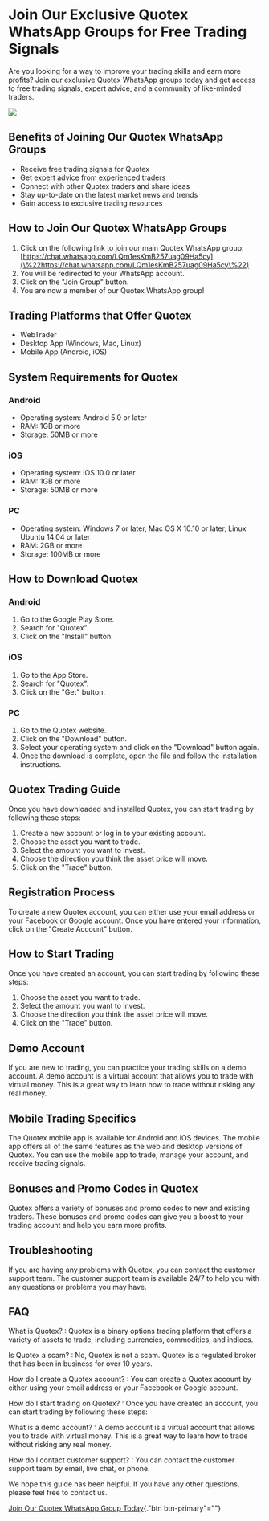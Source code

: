 # Join Our Exclusive Quotex WhatsApp Groups for Free Trading Signals

Are you looking for a way to improve your trading skills and earn more
profits? Join our exclusive Quotex WhatsApp groups today and get access
to free trading signals, expert advice, and a community of like-minded
traders.

[![](https://static.quotex.io/files/11_en/300_250.jpg)](https://traff.sbs/brokerqxlid)

## Benefits of Joining Our Quotex WhatsApp Groups

-   Receive free trading signals for Quotex
-   Get expert advice from experienced traders
-   Connect with other Quotex traders and share ideas
-   Stay up-to-date on the latest market news and trends
-   Gain access to exclusive trading resources

## How to Join Our Quotex WhatsApp Groups

1.  Click on the following link to join our main Quotex WhatsApp group:
    [https://chat.whatsapp.com/LQm1esKmB257uag09Ha5cy](\%22https://chat.whatsapp.com/LQm1esKmB257uag09Ha5cy\%22)
2.  You will be redirected to your WhatsApp account.
3.  Click on the "Join Group" button.
4.  You are now a member of our Quotex WhatsApp group!

## Trading Platforms that Offer Quotex

-   WebTrader
-   Desktop App (Windows, Mac, Linux)
-   Mobile App (Android, iOS)

## System Requirements for Quotex

### Android

-   Operating system: Android 5.0 or later
-   RAM: 1GB or more
-   Storage: 50MB or more

### iOS

-   Operating system: iOS 10.0 or later
-   RAM: 1GB or more
-   Storage: 50MB or more

### PC

-   Operating system: Windows 7 or later, Mac OS X 10.10 or later, Linux
    Ubuntu 14.04 or later
-   RAM: 2GB or more
-   Storage: 100MB or more

## How to Download Quotex

### Android

1.  Go to the Google Play Store.
2.  Search for "Quotex".
3.  Click on the "Install" button.

### iOS

1.  Go to the App Store.
2.  Search for "Quotex".
3.  Click on the "Get" button.

### PC

1.  Go to the Quotex website.
2.  Click on the "Download" button.
3.  Select your operating system and click on the "Download"
    button again.
4.  Once the download is complete, open the file and follow the
    installation instructions.

## Quotex Trading Guide

Once you have downloaded and installed Quotex, you can start trading by
following these steps:

1.  Create a new account or log in to your existing account.
2.  Choose the asset you want to trade.
3.  Select the amount you want to invest.
4.  Choose the direction you think the asset price will move.
5.  Click on the "Trade" button.

## Registration Process

To create a new Quotex account, you can either use your email address or
your Facebook or Google account. Once you have entered your information,
click on the "Create Account" button.

## How to Start Trading

Once you have created an account, you can start trading by following
these steps:

1.  Choose the asset you want to trade.
2.  Select the amount you want to invest.
3.  Choose the direction you think the asset price will move.
4.  Click on the "Trade" button.

## Demo Account

If you are new to trading, you can practice your trading skills on a
demo account. A demo account is a virtual account that allows you to
trade with virtual money. This is a great way to learn how to trade
without risking any real money.

## Mobile Trading Specifics

The Quotex mobile app is available for Android and iOS devices. The
mobile app offers all of the same features as the web and desktop
versions of Quotex. You can use the mobile app to trade, manage your
account, and receive trading signals.

## Bonuses and Promo Codes in Quotex

Quotex offers a variety of bonuses and promo codes to new and existing
traders. These bonuses and promo codes can give you a boost to your
trading account and help you earn more profits.

## Troubleshooting

If you are having any problems with Quotex, you can contact the customer
support team. The customer support team is available 24/7 to help you
with any questions or problems you may have.

## FAQ

What is Quotex?
:   Quotex is a binary options trading platform that offers a variety of
    assets to trade, including currencies, commodities, and indices.

Is Quotex a scam?
:   No, Quotex is not a scam. Quotex is a regulated broker that has been
    in business for over 10 years.

How do I create a Quotex account?
:   You can create a Quotex account by either using your email address
    or your Facebook or Google account.

How do I start trading on Quotex?
:   Once you have created an account, you can start trading by following
    these steps:

What is a demo account?
:   A demo account is a virtual account that allows you to trade with
    virtual money. This is a great way to learn how to trade without
    risking any real money.

How do I contact customer support?
:   You can contact the customer support team by email, live chat, or
    phone.

We hope this guide has been helpful. If you have any other questions,
please feel free to contact us.

[Join Our Quotex WhatsApp Group
Today](\%22https://traff.sbs/brokerqxsignup\%22){."btn
btn-primary"=""}


